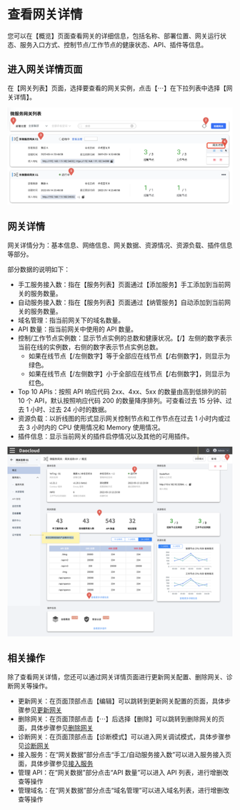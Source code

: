 # 查看网关详情

您可以在【概览】页面查看网关的详细信息，包括名称、部署位置、网关运行状态、服务入口方式、控制节点/工作节点的健康状态、API、插件等信息。

## 进入网关详情页面

在【网关列表】页面，选择要查看的网关实例，点击【⋯】在下拉列表中选择【网关详情】。

![进入详情页面](imgs/check.png)

## 网关详情

网关详情分为：基本信息、网络信息、网关数据、资源情况、资源负载、插件信息等部分。

部分数据的说明如下：

- 手工服务接入数：指在【服务列表】页面通过【添加服务】手工添加到当前网关的服务数量。
- 自动服务接入数：指在【服务列表】页面通过【纳管服务】自动添加到当前网关的服务数量。
- 域名管理：指当前网关下的域名数量。
- API 数量：指当前网关中使用的 API 数量。
- 控制/工作节点实例数：显示节点实例的总数和健康状况。【/】左侧的数字表示当前在线的实例数，右侧的数字表示节点实例总数。
  - 如果在线节点【/左侧数字】等于全部应在线节点【/右侧数字】，则显示为绿色。
  - 如果在线节点【/左侧数字】小于全部应在线节点【/右侧数字】，则显示为红色。
- Top 10 APIs：按照 API 响应代码 2xx、4xx、5xx 的数量由高到低排列的前 10 个 API，默认按照响应代码 200 的数量降序排列。可查看过去 15 分钟、过去 1 小时、过去 24 小时的数据。
- 资源负载：以折线图的形式显示网关控制节点和工作节点在过去 1 小时内或过去 3 小时内的 CPU 使用情况和 Memory 使用情况。
- 插件信息：显示当前网关的插件启停情况以及其他的可用插件。

![网关详情](imgs/check_details.png)

## 相关操作

除了查看网关详情，您还可以通过网关详情页面进行更新网关配置、删除网关、诊断网关等操作。

- 更新网关：在页面顶部点击【编辑】可以跳转到更新网关配置的页面，具体步骤参见[更新网关](Update.md)
- 删除网关：在页面顶部点击【⋯】后选择【删除】可以跳转到删除网关的页面，具体步骤参见[删除网关](Delete.md)
- 诊断网关：在页面顶部点击【诊断模式】可以进入网关调试模式，具体步骤参见[诊断网关](Diagnose.md)
- 接入服务：在“网关数据”部分点击“手工/自动服务接入数”可以进入服务接入页面，具体步骤参见[接入服务](../API/Add.md)
- 管理 API：在“网关数据”部分点击“API 数量”可以进入 API 列表，进行增删改查等操作
- 管理域名：在“网关数据”部分点击“域名管理”可以进入域名列表，进行增删改查等操作